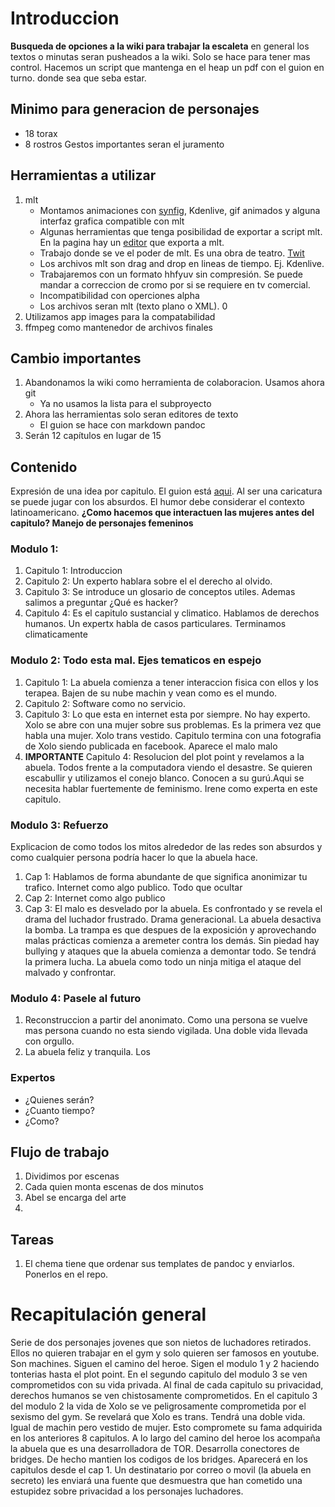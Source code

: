 # Introduccion
**Busqueda de opciones a la wiki para trabajar la escaleta** en general los textos o minutas seran pusheados a la wiki. 
Solo se hace para tener mas control. Hacemos un script que mantenga en el heap un pdf con el guion en turno. donde sea que seba estar.

## Minimo para generacion de personajes
* 18 torax
* 8 rostros
Gestos importantes seran el juramento 

## Herramientas a utilizar
1. mlt
	* Montamos animaciones con [synfig](https://www.synfig.org/), Kdenlive, gif animados y alguna interfaz grafica compatible con mlt
	* Algunas herramientas que tenga posibilidad de exportar a script mlt. En la pagina hay un [editor](https://www.shotcut.org/) que exporta a mlt.
	* Trabajo donde se ve el poder de mlt. Es una obra de teatro. [Twit](https://twitter.com/CNTeatromx/status/1000119860695793664/photo/1?ref_src=twsrc%5Etfw&ref_url=https%3A%2F%2Fcnteatro.inba.gob.mx%2F)
	* Los archivos mlt son drag and drop en lineas de tiempo. Ej. Kdenlive.
	* Trabajaremos con un formato hhfyuv sin compresión. Se puede mandar a correccion de cromo por si se requiere en tv comercial. 
	* Incompatibilidad con operciones alpha
	* Los archivos seran mlt (texto plano o XML). 0
2. Utilizamos app images para la compatabilidad
3. ffmpeg como mantenedor de archivos finales


## Cambio importantes
1. Abandonamos la wiki como herramienta de colaboracion. Usamos ahora git
	* Ya no usamos la lista para el subproyecto
2. Ahora las herramientas solo seran editores de texto
	* El guion se hace con markdown pandoc
3. Serán 12 capítulos en lugar de 15

## Contenido
Expresión de una idea por capitulo. El guion está [aqui](https://wiki.priv-anon.unam.mx/_El_gui%C3%B3n_/). Al ser una caricatura se puede jugar con los absurdos. El humor debe considerar el contexto latinoamericano. 
**¿Como hacemos que interactuen las mujeres antes del capitulo? Manejo de personajes femeninos**
### Modulo 1: 
1. Capitulo 1: Introduccion
2. Capitulo 2: Un experto hablara sobre el el derecho al olvido. 
3. Capitulo 3: Se introduce un glosario de conceptos utiles. Ademas salimos a preguntar ¿Qué es hacker?
4. Capitulo 4: Es el capitulo sustancial y climatico. Hablamos de derechos humanos. Un expertx habla de casos particulares. Terminamos climaticamente

### Modulo 2: Todo esta mal. Ejes tematicos en espejo
1. Capitulo 1: La abuela comienza a tener interaccion fisica con ellos y los terapea. Bajen de su nube machin y vean como es el mundo.
2. Capitulo 2: Software como no servicio. 
3. Capitulo 3: Lo que esta en internet esta por siempre. No hay experto. Xolo se abre con una mujer sobre sus problemas. Es la primera vez que habla una mujer. Xolo trans vestido. Capitulo termina con una fotografia de Xolo siendo publicada en facebook. Aparece el malo malo
4. **IMPORTANTE** Capitulo 4: Resolucion del plot point y revelamos a la abuela. Todos frente a la computadora viendo el desastre. Se quieren escabullir y utilizamos el conejo blanco. Conocen a su gurú.Aqui se necesita hablar fuertemente de feminismo. Irene como experta en este capitulo. 

### Modulo 3: Refuerzo
Explicacion de como todos los mitos alrededor de las redes son absurdos y como cualquier persona podría hacer lo que la abuela hace.
1. Cap 1: Hablamos de forma abundante de que significa anonimizar tu trafico. Internet como algo publico. Todo que ocultar
2. Cap 2: Internet como algo publico
3. Cap 3: El malo es desvelado por la abuela. Es confrontado y se revela el drama del luchador frustrado. Drama generacional. La abuela desactiva la bomba. La trampa es que despues de la exposición y aprovechando malas prácticas comienza a aremeter contra los demás. Sin piedad hay bullying y ataques que la abuela comienza a demontar todo. Se tendrá la primera lucha. La abuela como todo un ninja mitiga el ataque del malvado y confrontar. 

### Modulo 4: Pasele al futuro
1. Reconstruccion a partir del anonimato. Como una persona se vuelve mas persona cuando no esta siendo vigilada. Una doble vida llevada con orgullo. 
2. La abuela feliz y tranquila. Los 

### Expertos
* ¿Quienes serán?
* ¿Cuanto tiempo?
* ¿Como?

## Flujo de trabajo
1. Dividimos por escenas
2. Cada quien monta escenas de dos minutos
3. Abel se encarga del arte
4. 

## Tareas
1. El chema tiene que ordenar sus templates de pandoc y enviarlos. Ponerlos en el repo.

# Recapitulación general
Serie de dos personajes jovenes que son nietos de luchadores retirados. Ellos no quieren trabajar en el gym y solo quieren ser famosos en youtube. Son machines. Siguen el camino del heroe. Sigen el modulo 1 y 2 haciendo tonterias hasta el plot point. En el segundo capitulo del modulo 3 se ven comprometidos con su vida privada. Al final de cada capitulo su privacidad, derechos humanos se ven chistosamente comprometidos. En el capitulo 3 del modulo 2 la vida de Xolo se ve peligrosamente comprometida por el sexismo del gym. Se revelará que Xolo es trans. Tendrá una doble vida. Igual de machin pero vestido de mujer. Esto compromete su fama adquirida en los anteriores 8 capitulos. A lo largo del camino del heroe los acompaña la abuela que es una desarrolladora de TOR. Desarrolla conectores de bridges. De hecho mantien los codigos de los bridges. Aparecerá en los capitulos desde el cap 1. Un destinatario por correo o movil (la abuela en secreto) les enviará una fuente que desmuestra que han cometido una estupidez sobre privacidad a los personajes luchadores.
